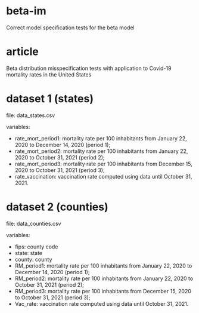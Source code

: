 # beta-im
Correct model specification tests for the beta model

# article
Beta distribution misspecification tests with application to Covid-19 mortality rates in the United States

# dataset 1 (states)
file: data_states.csv

variables: 
- rate_mort_period1: mortality rate per 100 inhabitants from January 22, 2020 to December 14, 2020 (period 1);
- rate_mort_period2: mortality rate per 100 inhabitants from January 22, 2020 to October 31, 2021 (period 2); 
- rate_mort_period3: mortality rate per 100 inhabitants from December 15, 2020 to October 31, 2021 (period 3);
- rate_vaccination: vaccination rate computed using data until October 31, 2021. 

# dataset 2 (counties) 
file: data_counties.csv 

variables: 
- fips: county code 
- state: state
- county: county 
- RM_period1: mortality rate per 100 inhabitants from January 22, 2020 to December 14, 2020 (period 1);
- RM_period2: mortality rate per 100 inhabitants from January 22, 2020 to October 31, 2021 (period 2);
- RM_period3: mortality rate per 100 inhabitants from December 15, 2020 to October 31, 2021 (period 3);
- Vac_rate: vaccination rate computed using data until October 31, 2021.


